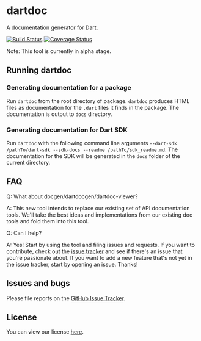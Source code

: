 # dartdoc

A documentation generator for Dart.

[![Build Status](https://travis-ci.org/dart-lang/dartdoc.svg)](https://travis-ci.org/dart-lang/dartdoc)
[![Coverage Status](https://img.shields.io/coveralls/dart-lang/dartdoc.svg)](https://coveralls.io/r/dart-lang/dartdoc)

Note: This tool is currently in alpha stage.

## Running dartdoc

### Generating documentation for a package

Run `dartdoc` from the root directory of package. `dartdoc` produces HTML files as documentation for the 
`.dart` files it finds in the package. The documentation is output to `docs` directory.

### Generating documentation for Dart SDK

Run `dartdoc` with the following command line arguments `--dart-sdk /pathTo/dart-sdk --sdk-docs --readme /pathTo/sdk_readme.md`. The documentation for the SDK will be generated in the `docs` folder of the current directory.

## FAQ

Q: What about docgen/dartdocgen/dartdoc-viewer?

A: This new tool intends to replace our existing set of API documentation
tools. We'll take the best ideas and implementations from our existing doc
tools and fold them into this tool.

Q: Can I help?

A: Yes! Start by using the tool and filing issues and requests. If you want
to contribute, check out the [issue tracker][issues] and see if there's an issue
that you're passionate about. If you want to add a new feature that's not
yet in the issue tracker, start by opening an issue. Thanks!

## Issues and bugs

Please file reports on the [GitHub Issue Tracker][issues].

## License

You can view our license
[here](https://github.com/dart-lang/dartdoc/blob/master/LICENSE).

[issues]: https://github.com/dart-lang/dartdoc/issues
